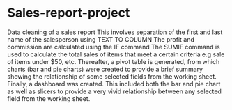 # Sales-report-project
Data cleaning of a sales report
 This involves separation of the first and last name of the salesperson using TEXT TO COLUMN
 The profit and commission are calculated using the IF command 
 The SUMIF command is used to calculate the total sales of items that meet a certain criteria e.g sale of items under $50, etc. 
Thereafter, a pivot table is generated, from which charts (bar and pie charts) were created to provide a brief summary showing the relationship of some selected fields from the working sheet. 
Finally, a dashboard was created. This included both the bar and pie chart as well as slicers to provide a very vivid relationship between any selected field from the working sheet.
